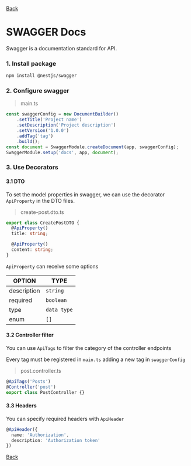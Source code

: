 [Back](../NestJS.md)

# SWAGGER Docs
Swagger is a documentation standard for API.

### 1. Install package

```bash
npm install @nestjs/swagger
```

### 2. Configure swagger

> main.ts
```typescript
const swaggerConfig = new DocumentBuilder()
    .setTitle('Project name')
    .setDescription('Project description')
    .setVersion('1.0.0')
    .addTag('tag')
    .build();
const document = SwaggerModule.createDocument(app, swaggerConfig);
SwaggerModule.setup('docs', app, document);
```

### 3. Use Decorators
#### 3.1 DTO
To set the model properties in swagger, we can use the decorator `ApiProperty` in the DTO files.

> create-post.dto.ts
```typescript
export class CreatePostDTO {
  @ApiProperty()
  title: string;

  @ApiProperty()
  content: string;
}
```
`ApiProperty` can receive some options

|OPTION|TYPE|
|-|-|
|description|`string`|
|required|`boolean`|
|type|`data type`|
|enum|`[]`|

#### 3.2 Controller filter
You can use `ApiTags` to filter the category of the controller endpoints

Every tag must be registered in `main.ts` adding a new tag in `swaggerConfig`

> post.controller.ts
```typescript
@ApiTags('Posts')
@Controller('post')
export class PostController {}
```

#### 3.3 Headers
You can specify required headers with `ApiHeader`

```typescript
@ApiHeader({
  name: 'Authorization',
  description: 'Authorization token'
})
```

[Back](../NestJS.md)